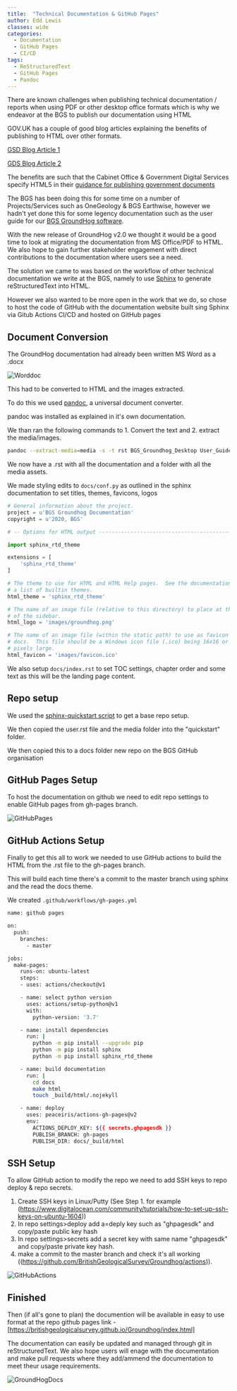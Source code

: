 ```yaml
---
title:  "Technical Documentation & GitHub Pages"
author: Edd Lewis
classes: wide
categories:
  - Documentation
  - GitHub Pages
  - CI/CD
tags:
  - ReStructuredText
  - GitHub Pages
  - Pandoc
---
```


There are known challenges when publishing technical documentation / reports when using PDF or other desktop office formats which is why we endeavor at the BGS to publish our documentation using HTML

GOV.UK has a couple of good blog articles explaining the benefits of publishing to HTML over other formats. 

[GSD Blog Article 1](https://gds.blog.gov.uk/2018/07/16/why-gov-uk-content-should-be-published-in-html-and-not-pdf/)

[GDS Blog Article 2](https://phescreening.blog.gov.uk/2016/11/18/bye-bye-pdf-hello-html/)

The benefits are such that the Cabinet Office & Government Digital Services specify HTML5 in their [guidance for publishing government documents](https://www.gov.uk/government/publications/open-standards-for-government/viewing-government-documents) 

The BGS has been doing this for some time on a number of Projects/Services such as OneGeology & BGS Earthwise, however we hadn't yet done this for some legency documentation such as the user guide for our [BGS GroundHog software](https://www.bgs.ac.uk/research/environmentalModelling/groundhog/groundhogDesktop.html).

With the new release of GroundHog v2.0 we thought it would be a good time to look at migrating the documentation from MS Office/PDF to HTML. We also hope to gain further stakeholder engagement with direct contributions to the documentation where users see a need. 

The solution we came to was based on the workflow of other technical documentation we write at the BGS, namely to use [Sphinx](www.sphinx-doc.org) to generate reStructuredText into HTML. 

However we also wanted to be more open in the work that we do, so chose to host the code of GitHub with the documentation website built sing Sphinx via Gitub Actions CI/CD and hosted on GitHub pages 

## Document Conversion  

The GroundHog documentation had already been written MS Word as a .docx 

![Worddoc](../assets/images/2020-02-03-Technical-Documentation/groundhog_word.PNG)

This had to be converted to HTML and the images extracted. 

To do this we used [pandoc](https://pandoc.org/), a universal document converter. 

pandoc was installed as explained in it's own documentation.

We than ran the following commands to 1. Convert the text and 2. extract the media/images.  

```bash
pandoc --extract-media=media -s -t rst BGS_Groundhog_Desktop User_Guide_v2_0.docx -o user.rst
```

We now have a .rst with all the documentation and a folder with all the media assets. 

We made styling edits to `docs/conf.py` as outlined in the sphinx documentation to set titles, themes, favicons, logos

```python
# General information about the project.
project = u'BGS Groundhog Documentation'
copyright = u'2020, BGS'

# -- Options for HTML output ----------------------------------------------

import sphinx_rtd_theme

extensions = [
    'sphinx_rtd_theme'
]

# The theme to use for HTML and HTML Help pages.  See the documentation for
# a list of builtin themes.
html_theme = 'sphinx_rtd_theme'

# The name of an image file (relative to this directory) to place at the top
# of the sidebar.
html_logo = 'images/groundhog.png'

# The name of an image file (within the static path) to use as favicon of the
# docs.  This file should be a Windows icon file (.ico) being 16x16 or 32x32
# pixels large.
html_favicon = 'images/favicon.ico'

```

We also setup `docs/index.rst` to set TOC settings, chapter order and some text as this will be the landing page content. 

## Repo setup 

We used the [sphinx-quickstart script](https://www.sphinx-doc.org/en/master/usage/quickstart.html) to get a base repo setup. 

We then copied the user.rst file and the media folder into the "quickstart" folder. 

We then copied this to a docs folder new repo on the BGS GitHub organisation 

## GitHub Pages Setup

To host the documentation on github we need to edit repo settings to enable GitHub pages from gh-pages branch. 

![GitHubPages](../assets/images/2020-02-03-Technical-Documentation/github_setup.png) 

## GitHub Actions Setup

Finally to get this all to work we needed to use GitHub actions to build the HTML from the .rst file to the gh-pages branch. 

This will build each time there's a commit to the master branch using sphinx and the read the docs theme. 

We created `.github/workflows/gh-pages.yml`

```bash
name: github pages

on:
  push:
    branches:
      - master

jobs:
  make-pages:
    runs-on: ubuntu-latest
    steps:
    - uses: actions/checkout@v1

    - name: select python version
      uses: actions/setup-python@v1
      with:
        python-version: '3.7'

    - name: install dependencies
      run: |
        python -m pip install --upgrade pip
        python -m pip install sphinx
        python -m pip install sphinx_rtd_theme

    - name: build documentation
      run: |
        cd docs
        make html
        touch _build/html/.nojekyll

    - name: deploy
      uses: peaceiris/actions-gh-pages@v2
      env:
        ACTIONS_DEPLOY_KEY: ${{ secrets.ghpagesdk }}
        PUBLISH_BRANCH: gh-pages
        PUBLISH_DIR: docs/_build/html
```

## SSH Setup

To allow GitHub action to modify the repo we need to add SSH keys to repo deploy & repo secrets. 

1. Create SSH keys in Linux/Putty (See Step 1. for example (https://www.digitalocean.com/community/tutorials/how-to-set-up-ssh-keys-on-ubuntu-1604))
2.  In repo settings>deploy add a=deply key such as "ghpagesdk" and copy/paste public key hash
3. In repo settings>secrets add a secret key with same name "ghpagesdk" and copy/paste private key hash. 
4.  make a commit to the master branch and check it's all working ((https://github.com/BritishGeologicalSurvey/Groundhog/actions)). 

![GitHubActions](../assets/images/2020-02-03-Technical-Documentation/Github_Actions.png) 

## Finished

Then (if all's gone to plan) the documention will be available in easy to use format at the repo github pages link - [https://britishgeologicalsurvey.github.io/Groundhog/index.html] 

The documentation can easily be updated and managed through git in reStructuredText. We also hope users will enage with the documentation and make pull requests where they add/ammend the documentation to meet theur usage requirements.   

![GroundHogDocs](../assets/images/2020-02-03-Technical-Documentation/groundhog_docs.png) 

